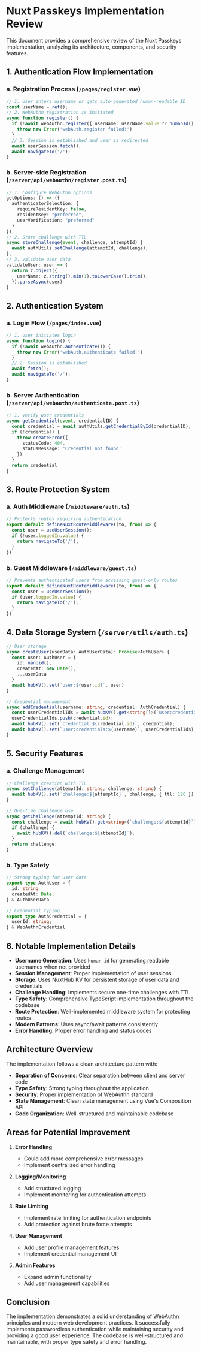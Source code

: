 # Nuxt Passkeys Implementation Review

This document provides a comprehensive review of the Nuxt Passkeys implementation, analyzing its architecture, components, and security features.

## 1. Authentication Flow Implementation

### a. Registration Process (`/pages/register.vue`)
```typescript
// 1. User enters username or gets auto-generated human-readable ID
const userName = ref();
// 2. WebAuthn registration is initiated
async function register() {
  if (!await webAuthn.register({ userName: userName.value ?? humanId() })) {
    throw new Error('webAuth.register failed!')
  }
  // 3. Session is established and user is redirected
  await userSession.fetch();
  await navigateTo('/');
}
```

### b. Server-side Registration (`/server/api/webauthn/register.post.ts`)
```typescript
// 1. Configure WebAuthn options
getOptions: () => ({
  authenticatorSelection: {
    requireResidentKey: false,
    residentKey: "preferred",
    userVerification: "preferred"
  }
}),
// 2. Store challenge with TTL
async storeChallenge(event, challenge, attemptId) {
  await authUtils.setChallenge(attemptId, challenge);
},
// 3. Validate user data
validateUser: user => {
  return z.object({
    userName: z.string().min(1).toLowerCase().trim(),
  }).parseAsync(user)
}
```

## 2. Authentication System

### a. Login Flow (`/pages/index.vue`)
```typescript
// 1. User initiates login
async function login() {
  if (!await webAuthn.authenticate()) {
    throw new Error('webAuth.authenticate failed!')
  }
  // 2. Session is established
  await fetch();
  await navigateTo('/');
}
```

### b. Server Authentication (`/server/api/webauthn/authenticate.post.ts`)
```typescript
// 1. Verify user credentials
async getCredential(event, credentialID) {
  const credential = await authUtils.getCredentialById(credentialID);
  if (!credential) {
    throw createError({
      statusCode: 404,
      statusMessage: 'Credential not found'
    })
  }
  return credential
}
```

## 3. Route Protection System

### a. Auth Middleware (`/middleware/auth.ts`)
```typescript
// Protects routes requiring authentication
export default defineNuxtRouteMiddleware((to, from) => {
  const user = useUserSession();
  if (!user.loggedIn.value) {
    return navigateTo('/');
  }
})
```

### b. Guest Middleware (`/middleware/guest.ts`)
```typescript
// Prevents authenticated users from accessing guest-only routes
export default defineNuxtRouteMiddleware((to, from) => {
  const user = useUserSession();
  if (user.loggedIn.value) {
    return navigateTo('/');
  }
})
```

## 4. Data Storage System (`/server/utils/auth.ts`)
```typescript
// User storage
async createUser(userData: AuthUserData): Promise<AuthUser> {
  const user: AuthUser = { 
    id: nanoid(), 
    createdAt: new Date(), 
    ...userData 
  }
  await hubKV().set(`user:${user.id}`, user)
}

// Credential management
async addCredential(username: string, credential: AuthCredential) {
  const userCredentialIds = await hubKV().get<string[]>(`user:credentials:${username}`) ?? []
  userCredentialIds.push(credential.id);
  await hubKV().set(`credential:${credential.id}`, credential);
  await hubKV().set(`user:credentials:${username}`, userCredentialIds);
}
```

## 5. Security Features

### a. Challenge Management
```typescript
// Challenge creation with TTL
async setChallenge(attemptId: string, challenge: string) {
  await hubKV().set(`challenge:${attemptId}`, challenge, { ttl: 120 })
}

// One-time challenge use
async getChallenge(attemptId: string) {
  const challenge = await hubKV().get<string>(`challenge:${attemptId}`);
  if (challenge) {
    await hubKV().del(`challenge:${attemptId}`);
  }
  return challenge;
}
```

### b. Type Safety
```typescript
// Strong typing for user data
export type AuthUser = {
  id: string
  createdAt: Date,
} & AuthUserData

// Credential typing
export type AuthCredential = {
  userId: string;
} & WebAuthnCredential
```

## 6. Notable Implementation Details

- **Username Generation**: Uses `human-id` for generating readable usernames when not provided
- **Session Management**: Proper implementation of user sessions
- **Storage**: Uses NuxtHub KV for persistent storage of user data and credentials
- **Challenge Handling**: Implements secure one-time challenges with TTL
- **Type Safety**: Comprehensive TypeScript implementation throughout the codebase
- **Route Protection**: Well-implemented middleware system for protecting routes
- **Modern Patterns**: Uses async/await patterns consistently
- **Error Handling**: Proper error handling and status codes

## Architecture Overview

The implementation follows a clean architecture pattern with:
- **Separation of Concerns**: Clear separation between client and server code
- **Type Safety**: Strong typing throughout the application
- **Security**: Proper implementation of WebAuthn standard
- **State Management**: Clean state management using Vue's Composition API
- **Code Organization**: Well-structured and maintainable codebase

## Areas for Potential Improvement

1. **Error Handling**
   - Could add more comprehensive error messages
   - Implement centralized error handling

2. **Logging/Monitoring**
   - Add structured logging
   - Implement monitoring for authentication attempts

3. **Rate Limiting**
   - Implement rate limiting for authentication endpoints
   - Add protection against brute force attempts

4. **User Management**
   - Add user profile management features
   - Implement credential management UI

5. **Admin Features**
   - Expand admin functionality
   - Add user management capabilities

## Conclusion

The implementation demonstrates a solid understanding of WebAuthn principles and modern web development practices. It successfully implements passwordless authentication while maintaining security and providing a good user experience. The codebase is well-structured and maintainable, with proper type safety and error handling.
